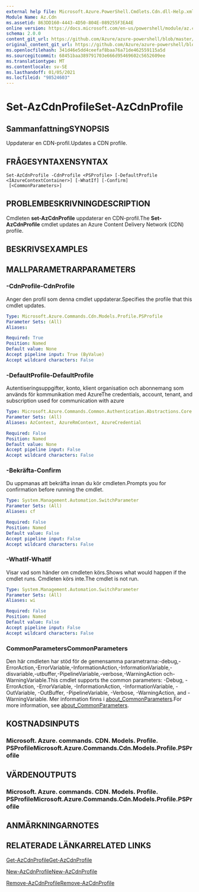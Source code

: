 ```yaml
---
external help file: Microsoft.Azure.PowerShell.Cmdlets.Cdn.dll-Help.xml
Module Name: Az.Cdn
ms.assetid: 863DD160-4443-4D50-804E-089255F3EA4E
online version: https://docs.microsoft.com/en-us/powershell/module/az.cdn/set-azcdnprofile
schema: 2.0.0
content_git_url: https://github.com/Azure/azure-powershell/blob/master/src/Cdn/Cdn/help/Set-AzCdnProfile.md
original_content_git_url: https://github.com/Azure/azure-powershell/blob/master/src/Cdn/Cdn/help/Set-AzCdnProfile.md
ms.openlocfilehash: 341d46e5dd4ceefaf8baa76a71de462559115a5d
ms.sourcegitcommit: 68451baa389791703e666d95469602c5652609ee
ms.translationtype: MT
ms.contentlocale: sv-SE
ms.lasthandoff: 01/05/2021
ms.locfileid: "98524603"
---
```

# <span data-ttu-id="1ee93-101">Set-AzCdnProfile</span><span class="sxs-lookup"><span data-stu-id="1ee93-101">Set-AzCdnProfile</span></span>

## <span data-ttu-id="1ee93-102">Sammanfattning</span><span class="sxs-lookup"><span data-stu-id="1ee93-102">SYNOPSIS</span></span>
<span data-ttu-id="1ee93-103">Uppdaterar en CDN-profil.</span><span class="sxs-lookup"><span data-stu-id="1ee93-103">Updates a CDN profile.</span></span>

## <span data-ttu-id="1ee93-104">FRÅGESYNTAXEN</span><span class="sxs-lookup"><span data-stu-id="1ee93-104">SYNTAX</span></span>

```
Set-AzCdnProfile -CdnProfile <PSProfile> [-DefaultProfile <IAzureContextContainer>] [-WhatIf] [-Confirm]
 [<CommonParameters>]
```

## <span data-ttu-id="1ee93-105">PROBLEMBESKRIVNING</span><span class="sxs-lookup"><span data-stu-id="1ee93-105">DESCRIPTION</span></span>
<span data-ttu-id="1ee93-106">Cmdleten **set-AzCdnProfile** uppdaterar en CDN-profil.</span><span class="sxs-lookup"><span data-stu-id="1ee93-106">The **Set-AzCdnProfile** cmdlet updates an Azure Content Delivery Network (CDN) profile.</span></span>

## <span data-ttu-id="1ee93-107">BESKRIVS</span><span class="sxs-lookup"><span data-stu-id="1ee93-107">EXAMPLES</span></span>

## <span data-ttu-id="1ee93-108">MALLPARAMETRAR</span><span class="sxs-lookup"><span data-stu-id="1ee93-108">PARAMETERS</span></span>

### <span data-ttu-id="1ee93-109">-CdnProfile</span><span class="sxs-lookup"><span data-stu-id="1ee93-109">-CdnProfile</span></span>
<span data-ttu-id="1ee93-110">Anger den profil som denna cmdlet uppdaterar.</span><span class="sxs-lookup"><span data-stu-id="1ee93-110">Specifies the profile that this cmdlet updates.</span></span>

```yaml
Type: Microsoft.Azure.Commands.Cdn.Models.Profile.PSProfile
Parameter Sets: (All)
Aliases:

Required: True
Position: Named
Default value: None
Accept pipeline input: True (ByValue)
Accept wildcard characters: False
```

### <span data-ttu-id="1ee93-111">-DefaultProfile</span><span class="sxs-lookup"><span data-stu-id="1ee93-111">-DefaultProfile</span></span>
<span data-ttu-id="1ee93-112">Autentiseringsuppgifter, konto, klient organisation och abonnemang som används för kommunikation med Azure</span><span class="sxs-lookup"><span data-stu-id="1ee93-112">The credentials, account, tenant, and subscription used for communication with azure</span></span>

```yaml
Type: Microsoft.Azure.Commands.Common.Authentication.Abstractions.Core.IAzureContextContainer
Parameter Sets: (All)
Aliases: AzContext, AzureRmContext, AzureCredential

Required: False
Position: Named
Default value: None
Accept pipeline input: False
Accept wildcard characters: False
```

### <span data-ttu-id="1ee93-113">-Bekräfta</span><span class="sxs-lookup"><span data-stu-id="1ee93-113">-Confirm</span></span>
<span data-ttu-id="1ee93-114">Du uppmanas att bekräfta innan du kör cmdleten.</span><span class="sxs-lookup"><span data-stu-id="1ee93-114">Prompts you for confirmation before running the cmdlet.</span></span>

```yaml
Type: System.Management.Automation.SwitchParameter
Parameter Sets: (All)
Aliases: cf

Required: False
Position: Named
Default value: False
Accept pipeline input: False
Accept wildcard characters: False
```

### <span data-ttu-id="1ee93-115">-WhatIf</span><span class="sxs-lookup"><span data-stu-id="1ee93-115">-WhatIf</span></span>
<span data-ttu-id="1ee93-116">Visar vad som händer om cmdleten körs.</span><span class="sxs-lookup"><span data-stu-id="1ee93-116">Shows what would happen if the cmdlet runs.</span></span>
<span data-ttu-id="1ee93-117">Cmdleten körs inte.</span><span class="sxs-lookup"><span data-stu-id="1ee93-117">The cmdlet is not run.</span></span>

```yaml
Type: System.Management.Automation.SwitchParameter
Parameter Sets: (All)
Aliases: wi

Required: False
Position: Named
Default value: False
Accept pipeline input: False
Accept wildcard characters: False
```

### <span data-ttu-id="1ee93-118">CommonParameters</span><span class="sxs-lookup"><span data-stu-id="1ee93-118">CommonParameters</span></span>
<span data-ttu-id="1ee93-119">Den här cmdleten har stöd för de gemensamma parametrarna:-debug,-ErrorAction,-ErrorVariable,-InformationAction,-InformationVariable,-disvariable,-utbuffer,-PipelineVariable,-verbose,-WarningAction och-WarningVariable.</span><span class="sxs-lookup"><span data-stu-id="1ee93-119">This cmdlet supports the common parameters: -Debug, -ErrorAction, -ErrorVariable, -InformationAction, -InformationVariable, -OutVariable, -OutBuffer, -PipelineVariable, -Verbose, -WarningAction, and -WarningVariable.</span></span> <span data-ttu-id="1ee93-120">Mer information finns i [about_CommonParameters](http://go.microsoft.com/fwlink/?LinkID=113216).</span><span class="sxs-lookup"><span data-stu-id="1ee93-120">For more information, see [about_CommonParameters](http://go.microsoft.com/fwlink/?LinkID=113216).</span></span>

## <span data-ttu-id="1ee93-121">KOSTNADS</span><span class="sxs-lookup"><span data-stu-id="1ee93-121">INPUTS</span></span>

### <span data-ttu-id="1ee93-122">Microsoft. Azure. commands. CDN. Models. Profile. PSProfile</span><span class="sxs-lookup"><span data-stu-id="1ee93-122">Microsoft.Azure.Commands.Cdn.Models.Profile.PSProfile</span></span>

## <span data-ttu-id="1ee93-123">VÄRDEN</span><span class="sxs-lookup"><span data-stu-id="1ee93-123">OUTPUTS</span></span>

### <span data-ttu-id="1ee93-124">Microsoft. Azure. commands. CDN. Models. Profile. PSProfile</span><span class="sxs-lookup"><span data-stu-id="1ee93-124">Microsoft.Azure.Commands.Cdn.Models.Profile.PSProfile</span></span>

## <span data-ttu-id="1ee93-125">ANMÄRKNINGAR</span><span class="sxs-lookup"><span data-stu-id="1ee93-125">NOTES</span></span>

## <span data-ttu-id="1ee93-126">RELATERADE LÄNKAR</span><span class="sxs-lookup"><span data-stu-id="1ee93-126">RELATED LINKS</span></span>

[<span data-ttu-id="1ee93-127">Get-AzCdnProfile</span><span class="sxs-lookup"><span data-stu-id="1ee93-127">Get-AzCdnProfile</span></span>](./Get-AzCdnProfile.md)

[<span data-ttu-id="1ee93-128">New-AzCdnProfile</span><span class="sxs-lookup"><span data-stu-id="1ee93-128">New-AzCdnProfile</span></span>](./New-AzCdnProfile.md)

[<span data-ttu-id="1ee93-129">Remove-AzCdnProfile</span><span class="sxs-lookup"><span data-stu-id="1ee93-129">Remove-AzCdnProfile</span></span>](./Remove-AzCdnProfile.md)


